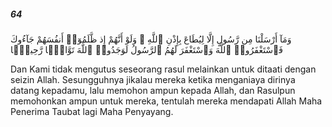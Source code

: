 ##### 64

<span class="ayah">وَمَآ أَرْسَلْنَا مِن رَّسُولٍ إِلَّا لِيُطَاعَ بِإِذْنِ ٱللَّهِ ۚ وَلَوْ أَنَّهُمْ إِذ ظَّلَمُوٓا۟ أَنفُسَهُمْ جَآءُوكَ فَٱسْتَغْفَرُوا۟ ٱللَّهَ وَٱسْتَغْفَرَ لَهُمُ ٱلرَّسُولُ لَوَجَدُوا۟ ٱللَّهَ تَوَّابًۭا رَّحِيمًۭا</span>

<span class="ayah_translation">Dan Kami tidak mengutus seseorang rasul melainkan untuk ditaati dengan seizin Allah. Sesungguhnya jikalau mereka ketika menganiaya dirinya datang kepadamu, lalu memohon ampun kepada Allah, dan Rasulpun memohonkan ampun untuk mereka, tentulah mereka mendapati Allah Maha Penerima Taubat lagi Maha Penyayang.</span>
